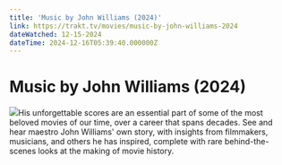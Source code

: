 ```yaml
---
title: 'Music by John Williams (2024)' 
link: https://trakt.tv/movies/music-by-john-williams-2024
dateWatched: 12-15-2024
dateTime: 2024-12-16T05:39:40.000000Z
---
```

# Music by John Williams (2024)

![](https://walter-r2.trakt.tv/images/movies/000/865/400/fanarts/thumb/af14bca9bc.jpg)His unforgettable scores are an essential part of some of the most beloved movies of our time, over a career that spans decades. See and hear maestro John Williams' own story, with insights from filmmakers, musicians, and others he has inspired, complete with rare behind-the-scenes looks at the making of movie history.